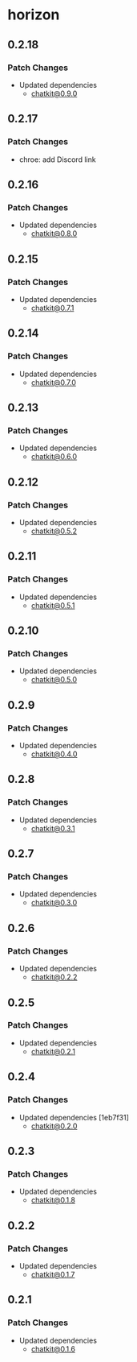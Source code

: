 # horizon

## 0.2.18

### Patch Changes

- Updated dependencies
  - chatkit@0.9.0

## 0.2.17

### Patch Changes

- chroe: add Discord link

## 0.2.16

### Patch Changes

- Updated dependencies
  - chatkit@0.8.0

## 0.2.15

### Patch Changes

- Updated dependencies
  - chatkit@0.7.1

## 0.2.14

### Patch Changes

- Updated dependencies
  - chatkit@0.7.0

## 0.2.13

### Patch Changes

- Updated dependencies
  - chatkit@0.6.0

## 0.2.12

### Patch Changes

- Updated dependencies
  - chatkit@0.5.2

## 0.2.11

### Patch Changes

- Updated dependencies
  - chatkit@0.5.1

## 0.2.10

### Patch Changes

- Updated dependencies
  - chatkit@0.5.0

## 0.2.9

### Patch Changes

- Updated dependencies
  - chatkit@0.4.0

## 0.2.8

### Patch Changes

- Updated dependencies
  - chatkit@0.3.1

## 0.2.7

### Patch Changes

- Updated dependencies
  - chatkit@0.3.0

## 0.2.6

### Patch Changes

- Updated dependencies
  - chatkit@0.2.2

## 0.2.5

### Patch Changes

- Updated dependencies
  - chatkit@0.2.1

## 0.2.4

### Patch Changes

- Updated dependencies [1eb7f31]
  - chatkit@0.2.0

## 0.2.3

### Patch Changes

- Updated dependencies
  - chatkit@0.1.8

## 0.2.2

### Patch Changes

- Updated dependencies
  - chatkit@0.1.7

## 0.2.1

### Patch Changes

- Updated dependencies
  - chatkit@0.1.6
